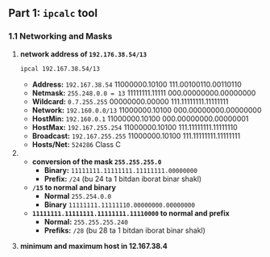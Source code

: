 ## Part 1: `ipcalc` tool

### 1.1 Networking and Masks
1) **network address of `192.176.38.54/13`**
    ```sh
    ipcal 192.167.38.54/13
    ```
    - **Address:**        `192.167.38.54`              11000000.10100 111.00100110.00110110
    - **Netmask:**        `255.248.0.0 = 13`           11111111.11111 000.00000000.00000000 
    - **Wildcard:**       `0.7.255.255`                00000000.00000 111.11111111.11111111 
    - **Network:**        `192.160.0.0/13`             11000000.10100 000.00000000.00000000
    - **HostMin:**        `192.160.0.1`                11000000.10100 000.00000000.00000001
    - **HostMax:**        `192.167.255.254`            11000000.10100 111.11111111.11111110
    - **Broadcast:**      `192.167.255.255`            11000000.10100 111.11111111.11111111
    - **Hosts/Net:**      `524286`                     Class C

2)  
    - **conversion of the mask `255.255.255.0`**
        - **Binary:** `11111111.11111111.11111111.00000000`
        - **Prefix:** `/24` (bu 24 ta 1 bitdan iborat binar shakl)
    - **`/15` to normal and binary**
        - **Normal** `255.254.0.0` 
        - **Binary** `11111111.11111110.00000000.00000000`
    - **`11111111.11111111.11111111.11110000` to normal and prefix**
        - **Normal:** `255.255.255.240`
        - **Prefiks:** `/28` (bu 28 ta 1 bitdan iborat binar shakl)


3) **minimum and maximum host in 12.167.38.4**





